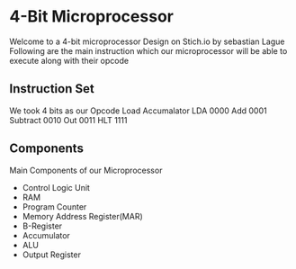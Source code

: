 # 4-Bit Microprocessor
Welcome to a 4-bit microprocessor Design on Stich.io by sebastian Lague
Following are the main instruction which our microprocessor will be able to execute along with their opcode
## Instruction Set
We took 4 bits as our Opcode
Load Accumalator LDA 0000
Add 0001
Subtract 0010
Out 0011
HLT 1111
 ## Components
Main Components of our Microprocessor
* Control Logic Unit
* RAM
* Program Counter
* Memory Address Register(MAR)
* B-Register
* Accumulator
* ALU
* Output Register

